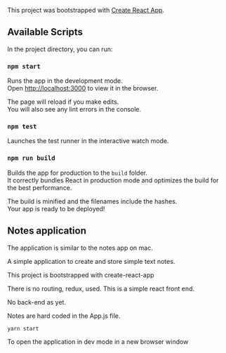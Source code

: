 This project was bootstrapped with [Create React App](https://github.com/facebook/create-react-app).

## Available Scripts

In the project directory, you can run:

### `npm start`

Runs the app in the development mode.<br>
Open [http://localhost:3000](http://localhost:3000) to view it in the browser.

The page will reload if you make edits.<br>
You will also see any lint errors in the console.

### `npm test`

Launches the test runner in the interactive watch mode.<br>


### `npm run build`

Builds the app for production to the `build` folder.<br>
It correctly bundles React in production mode and optimizes the build for the best performance.

The build is minified and the filenames include the hashes.<br>
Your app is ready to be deployed!



## Notes application

The application is similar to the notes app on mac. 

A simple application to create and store simple text notes. 

This project is bootstrapped with create-react-app

There is no routing, redux, used. This is a simple react front end. 

No back-end as yet. 

Notes are hard coded in the App.js file.

    yarn start 

To open the application in dev mode in a new browser window


